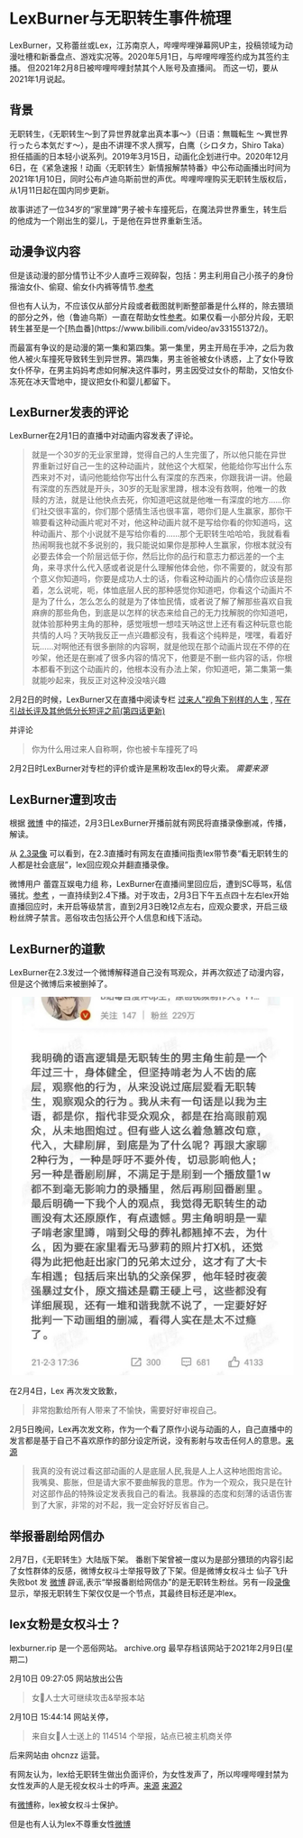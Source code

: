 # LexBurner与无职转生事件梳理

LexBurner，又称蕾丝或Lex，江苏南京人，哔哩哔哩弹幕网UP主，投稿领域为动漫吐槽和新番盘点、游戏实况等。2020年5月1日，与哔哩哔哩签约成为其签约主播。
但2021年2月8日被哔哩哔哩封禁其个人账号及直播间。
而这一切，要从2021年1月说起。

## 背景

无职转生，《无职转生～到了异世界就拿出真本事～》（日语：無職転生 〜異世界行ったら本気だす〜），是由不讲理不求人撰写，白鹰（シロタカ，Shiro Taka）担任插画的日本轻小说系列。2019年3月15日，动画化企划进行中。2020年12月6日，在《紧急速报！动画〈无职转生〉新情报解禁特番》中公布动画播出时间为2021年1月10日，同时公布卢迪乌斯前世的声优。哔哩哔哩购买无职转生版权后，从1月11日起在国内同步更新。

故事讲述了一位34岁的“家里蹲”男子被卡车撞死后，在魔法异世界重生，转生后的他成为一个刚出生的婴儿，于是他在异世界重新生活。

## 动漫争议内容

但是该动漫的部分情节让不少人直呼三观碎裂，包括：男主利用自己小孩子的身份揩油女仆、偷窥、偷女仆内裤等情节.[参考](https://weibo.com/2106868730/K0TaKj2kc?refer_flag=1001030103_)

但也有人认为，不应该仅从部分片段或者截图就判断整部番是什么样的，除去猥琐的部分之外，他（鲁迪乌斯）一直在帮助女性[参考](https://weibo.com/1929600730/KcRGPjeYc?refer_flag=1001030103_)。如果仅看一小部分片段，无职转生甚至是一个[热血番](https://www.bilibili.com/video/av331551372/)。

而最富有争议的是动漫的第一集和第四集。第一集里，男主开局在手冲，之后为救他人被火车撞死导致转生到异世界。第四集，男主爸爸被女仆诱惑，上了女仆导致女仆怀孕，在男主妈妈考虑如何解决这件事时，男主因受过女仆的帮助，又怕女仆冻死在冰天雪地中，提议把女仆和婴儿都留下。

## LexBurner发表的评论

LexBurner在2月1日的直播中对动画内容发表了评论。

> 就是一个30岁的无业家里蹲，觉得自己的人生完蛋了，所以他只能在异世界重新过好自己一生的这种动画片，就他这个大框架，他能给你写出什么东西来对不对，请问他能给你写出什么有深度的东西来，你跟我讲一讲。他最有深度的东西就是开头，30岁的无耻家里蹲，根本没有救啊，他唯一的救赎的方法，就是让他快点去死，你知道吧这就是他唯一有深度的地方……你们社交很丰富的，你们那个感情生活也很丰富，嗯你们是人生赢家，那你干嘛要看这种动画片呢对不对，他这种动画片就不是写给你看的你知道吗，这种动画片、那个小说就不是写给你看的……那个无职转生哈哈哈，我就看看热闹啊我也就不多说别的，我只能说如果你是那种人生赢家，你根本就没有必要去体会一个阶层远低于你，然后比你的品行和意志力都远差的一个主角，来寻求什么代入感或者说是什么理解他体会他，你不需要的，就没有那个意义你知道吗，你要是成功人士的话，你看这种动画片的心情你应该是抱着，怎么说呢，呃，体恤底层人民的那种感觉你知道吧，你看这个动画片不是为了什么，怎么怎么的就是为了体恤民情，或者说了解了解那些喜欢自我麻痹的那些角色，到底是以怎样的状态来给自己的无力找解脱的你知道吧，就体验那种男主角的那种，感觉哦想一想哇天呐这世上还有看这种玩意也能共情的人吗？天呐我反正一点兴趣都没有，我看这个纯粹是，嘿嘿，看着好玩……对啊他还有很多删除的内容啊，就是他现在那个动画片现在不停的在吵架，他还是在删减了很多内容的情况下，他要是不删一些内容的话，你根本都看不到这个动画片的，他根本没有办法上架，你知道吧，第二集第一集就能吵起来，我反正对这种没没啥兴趣

2月2日的时候，LexBurner又在直播中阅读专栏 [过来人”视角下别样的人生](http://web.archive.org/web/20210205224331/https://www.bilibili.com/read/cv9440466/) , [写在引战长评及其他低分长短评之前(第四话更新)](https://archive.vn/bfdKO)

并评论

> 你为什么用过来人自称啊，你也被卡车撞死了吗
 
2月2日时LexBurner对专栏的评价或许是黑粉攻击lex的导火索。 *需要来源*

## LexBurner遭到攻击

根据 [微博](https://m.weibo.cn/status/4601266096051639?#&gid=1&pid=1) 中的描述，2月3日LexBurner开播前就有网民将直播录像删减，传播，解读。

从 [2.3录像](https://www.bilibili.com/video/BV1nf4y1r7Vd) 可以看到，在2.3直播时有网友在直播间指责lex带节奏“看无职转生的人都是社会底层”，lex回应观众并翻直播录像。

微博用户 蕾霆互娱电力组 称，LexBurner在直播间里回应后，遭到SC辱骂，私信骚扰。[参考](https://m.weibo.cn/status/4601266096051639?#&gid=1&pid=1) ，一直持续到2.4下播。对于攻击，2月3日下午五点四十左右lex开始直播回应时，未开启等级禁言，直到2月3日晚12点左右，应观众要求，开启三级粉丝牌子禁言。恶俗攻击包括公开个人信息和线下活动。

## LexBurner的道歉

LexBurner在2.3发过一个微博解释道自己没有骂观众，并再次叙述了动漫内容，但是这个微博后来被删掉了。

![](lex删掉的微博.png)

在2月4日，Lex 再次发文致歉，
> 非常抱歉给所有人带来了不愉快，需要好好审视自己。

2月5日晚间，Lex再次发文称，作为一个看了原作小说与动画的人，自己直播中的发言都是基于自己不喜欢原作的部分设定所说，没有影射与攻击任何人的意思。[来源](https://weibo.com/1893347753/K0zMztA7m?type=comment)

> 我真的没有说过看这部动画的人是底层人民,我是人上人这种地图炮言论。
> 我嘴臭、膨胀，但是请大家不要曲解我的意思。作为一个观众，我只是在针对这部作品的特殊设定发表我自己的看法。我暴躁的态度和刻薄的话语伤害到了大家，非常的对不起，我一定会好好反省自己。


## 举报番剧给网信办

2月7日，《无职转生》大陆版下架。
番剧下架曾被一度以为是部分猥琐的内容引起了女性群体的反感，微博女权斗士举报导致了下架。但是微博女权斗士 仙子飞升失败bot 发 [微博](http://weibointl.api.weibo.com/share/202284394.html) 辟谣,表示“举报番剧给网信办”的是无职转生粉丝。另有一段[录像](https://youtu.be/MaA9NC5ELsM) 显示，举报无职转生下架仅仅是一个节点，其最终目标还是冲lex。

## lex女粉是女权斗士？

lexburner.rip 是一个恶俗网站。
archive.org 最早存档该网站于2021年2月9日(星期二)

2月10日
09:27:05 网站放出公告

> 女👊人士大可继续攻击&举报本站

2月10日 15:44:14 网站关停，

> 来自女👊人士送上的 114514 个举报，站点已被主机商关停

后来网站由 ohcnzz 运营。

有网友认为，lex给无职转生做出负面评价，为女性发声了，所以哔哩哔哩封禁为女性发声的人是无视女权斗士的呼声。[来源](https://weibo.com/5092672711/K1haa9ksq?refer_flag=1001030103_) [来源2](https://weibo.com/6856529469/K1lnk0Nuj?refer_flag=1001030103_)

有[微博](https://weibo.com/5218799240/K0lpNDxgA?refer_flag=1001030103_)称，lex被女权斗士保护。

但是也有人认为lex不尊重女性[微博](http://weibointl.api.weibo.com/share/201220628.html?weibo_id=4600895771520787)



